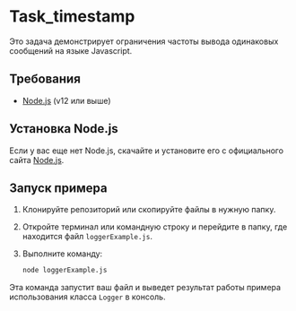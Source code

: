 # Task_timestamp

Это задача демонстрирует ограничения частоты вывода одинаковых сообщений на языке Javascript.

## Требования

- [Node.js](https://nodejs.org/) (v12 или выше)

## Установка Node.js

Если у вас еще нет Node.js, скачайте и установите его с официального сайта [Node.js](https://nodejs.org/).

## Запуск примера

1. Клонируйте репозиторий или скопируйте файлы в нужную папку.

3. Откройте терминал или командную строку и перейдите в папку, где находится файл `loggerExample.js`.

4. Выполните команду:

    ```sh
    node loggerExample.js
    ```

Эта команда запустит ваш файл и выведет результат работы примера использования класса `Logger` в консоль.

